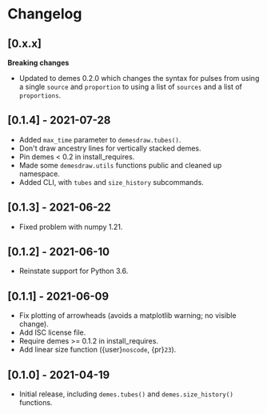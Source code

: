 # Changelog

## [0.x.x]

**Breaking changes**

* Updated to demes 0.2.0 which changes the syntax for pulses
  from using a single `source` and `proportion` to using a list of
  `sources` and a list of `proportions`.

## [0.1.4] - 2021-07-28

* Added `max_time` parameter to `demesdraw.tubes()`.
* Don't draw ancestry lines for vertically stacked demes.
* Pin demes < 0.2 in install_requires. 
* Made some `demesdraw.utils` functions public and cleaned up namespace.
* Added CLI, with `tubes` and `size_history` subcommands.

## [0.1.3] - 2021-06-22

* Fixed problem with numpy 1.21.

## [0.1.2] - 2021-06-10

* Reinstate support for Python 3.6.

## [0.1.1] - 2021-06-09

* Fix plotting of arrowheads (avoids a matplotlib warning; no visible change).
* Add ISC license file.
* Require demes >= 0.1.2 in install_requires.
* Add linear size function ({user}`noscode`, {pr}`23`).

## [0.1.0] - 2021-04-19

* Initial release, including `demes.tubes()` and `demes.size_history()` functions.
